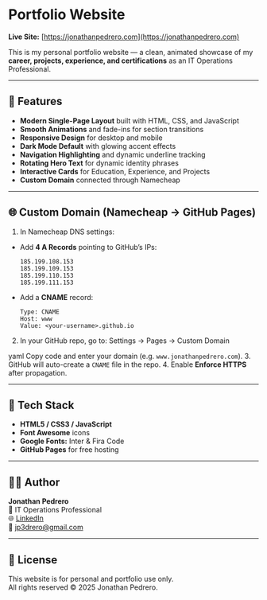 # Portfolio Website

**Live Site:** [https://jonathanpedrero.com](https://jonathanpedrero.com)

This is my personal portfolio website — a clean, animated showcase of my **career, projects, experience, and certifications** as an IT Operations Professional.

---

## 🚀 Features

- **Modern Single-Page Layout** built with HTML, CSS, and JavaScript  
- **Smooth Animations** and fade-ins for section transitions  
- **Responsive Design** for desktop and mobile  
- **Dark Mode Default** with glowing accent effects  
- **Navigation Highlighting** and dynamic underline tracking  
- **Rotating Hero Text** for dynamic identity phrases  
- **Interactive Cards** for Education, Experience, and Projects  
- **Custom Domain** connected through Namecheap  

---

## 🌐 Custom Domain (Namecheap → GitHub Pages)

1. In Namecheap DNS settings:
- Add **4 A Records** pointing to GitHub’s IPs:
  ```
  185.199.108.153
  185.199.109.153
  185.199.110.153
  185.199.111.153
  ```
- Add a **CNAME** record:
  ```
  Type: CNAME
  Host: www
  Value: <your-username>.github.io
  ```
2. In your GitHub repo, go to:
Settings → Pages → Custom Domain

yaml
Copy code
and enter your domain (e.g. `www.jonathanpedrero.com`).
3. GitHub will auto-create a `CNAME` file in the repo.
4. Enable **Enforce HTTPS** after propagation.

---

## 🧰 Tech Stack

- **HTML5 / CSS3 / JavaScript**
- **Font Awesome** icons
- **Google Fonts:** Inter & Fira Code
- **GitHub Pages** for free hosting

---

## 👨‍💻 Author

**Jonathan Pedrero**  
💼 IT Operations Professional  
🌐 [LinkedIn](https://www.linkedin.com/in/jonathan-pedrero/)  
📧 [jp3drero@gmail.com](mailto:jp3drero@gmail.com)

---

## 📜 License

This website is for personal and portfolio use only.  
All rights reserved © 2025 Jonathan Pedrero.
